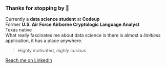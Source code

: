 ### Thanks for stopping by 👋
Currently a **data science student** at **Codeup**  
Former **U.S. Air Force Airborne Cryptologic Language Analyst**  
Texas native  
What really fascinates me about data science is there is almost a *limitless* application, it has a place anywhere.  

> Highly motivated, *highly curious*  

[Reach me on LinkedIn](https://www.linkedin.com/in/jeremiah-toribio/)

<!--
**jeremiah-toribio/jeremiah-toribio** is a ✨ _special_ ✨ repository because its `README.md` (this file) appears on your GitHub profile.

Here are some ideas to get you started:

- 🔭 I’m currently working on ...
- 🌱 I’m currently learning ...
- 👯 I’m looking to collaborate on ...
- 🤔 I’m looking for help with ...
- 💬 Ask me about ...
- 📫 How to reach me: ...
- 😄 Pronouns: ...
- ⚡ Fun fact: ...
-->
